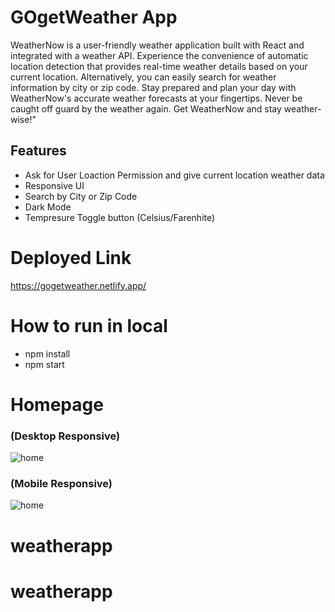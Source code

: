 # GOgetWeather App
WeatherNow is a user-friendly weather application built with React and integrated with a weather API. Experience the convenience of automatic location detection that provides real-time weather details based on your current location. Alternatively, you can easily search for weather information by city or zip code. Stay prepared and plan your day with WeatherNow's accurate weather forecasts at your fingertips. Never be caught off guard by the weather again. Get WeatherNow and stay weather-wise!"

## Features
- Ask for User Loaction Permission and give current location weather data
- Responsive UI
- Search by City or Zip Code
- Dark Mode
- Tempresure Toggle button (Celsius/Farenhite)

# Deployed Link
https://gogetweather.netlify.app/

# How to run in local
- npm install
- npm start

# Homepage 
### (Desktop Responsive)
![home](https://imgur.com/qJOssz9.png)

### (Mobile Responsive)
![home](https://imgur.com/fkTHc1a.png)
# weatherapp
# weatherapp
